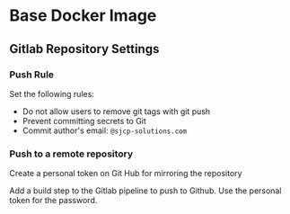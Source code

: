 # Base Docker Image

## Gitlab Repository Settings
### Push Rule
Set the following rules:
* Do not allow users to remove git tags with git push
* Prevent committing secrets to Git
* Commit author's email: `@sjcp-solutions.com`

### Push to a remote repository
Create a personal token on Git Hub for mirroring the repository

Add a build step to the Gitlab pipeline to push to Github. Use the personal token for the password.


